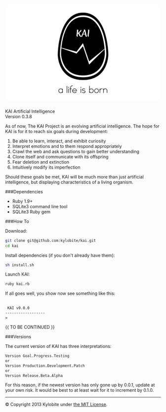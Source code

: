 ![KAI Egg](logo.png)
-----
KAI Artificial Intelligence<br>Version 0.3.8

As of now, The KAI Project is an evolving artificial intelligence. The hope for KAI is for it to reach six goals during development:

1.  Be able to learn, interact, and exhibit curiosity
2.  Interpret emotions and to them respond appropriately
3.  Crawl the web and ask questions to gain better understanding
4.  Clone itself and communicate with its offspring
5.  Fear deletion and extinction
6.  Intuitively modify its imperfection

Should these goals be met, KAI will be much more than just artificial intelligence, but displaying characteristics of a living organism.


###Dependencies

+ Ruby 1.9+
+ SQLite3 command line tool
+ SQLite3 Ruby gem


###How To

Download:
```bash
git clone git@github.com:kylobite/kai.git
cd kai
```

Install dependencies (if you don't already have them):

```bash
sh install.sh
```

Launch KAI:

```bash
ruby kai.rb
```

If all goes well, you show now see something like this:

```

 KAI v0.0.0
------------------
> 
```

{{ TO BE CONTINUED }}


###Versions

The current version of KAI has three interpretations:

```
Version Goal.Progress.Testing
or
Version Production.Development.Patch
or
Version Release.Beta.Alpha
```

For this reason, if the newest version has only gone up by 0.0.1, update at your own risk. It would be best to at least wait for it to increment by 0.1.0.
***
&copy; Copyright 2013 Kylobite under [the MIT License](LICENSE).
